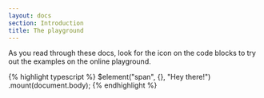 ```yaml
---
layout: docs
section: Introduction
title: The playground
---
```


As you read through these docs, look for the <a href="{% link _docs/playground.md %}" aria-label="View on playground" class="view-on-playground"></a> icon on the code blocks to try out the examples on the online playground.

{% highlight typescript %}
$element("span", {}, "Hey there!")
.mount(document.body);
{% endhighlight %}
